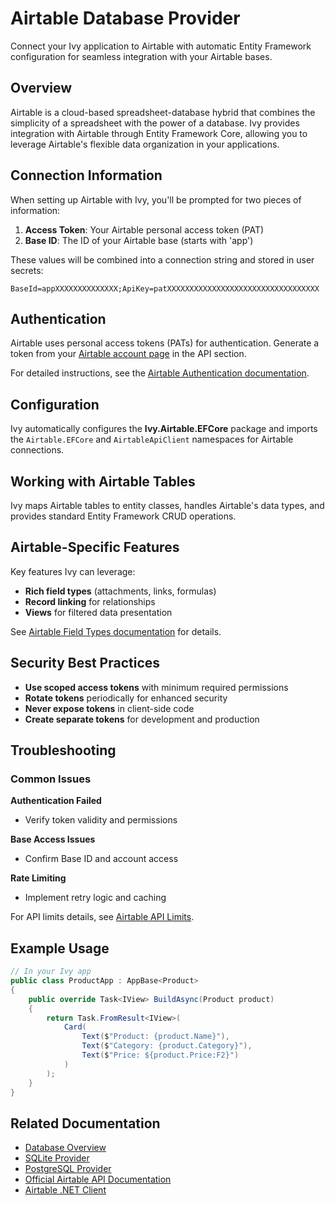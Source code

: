 # Airtable Database Provider

<Ingress>
Connect your Ivy application to Airtable with automatic Entity Framework configuration for seamless integration with your Airtable bases.
</Ingress>

## Overview

Airtable is a cloud-based spreadsheet-database hybrid that combines the simplicity of a spreadsheet with the power of a database. Ivy provides integration with Airtable through Entity Framework Core, allowing you to leverage Airtable's flexible data organization in your applications.

## Connection Information

When setting up Airtable with Ivy, you'll be prompted for two pieces of information:

1. **Access Token**: Your Airtable personal access token (PAT)
2. **Base ID**: The ID of your Airtable base (starts with 'app')

These values will be combined into a connection string and stored in user secrets:

```text
BaseId=appXXXXXXXXXXXXXX;ApiKey=patXXXXXXXXXXXXXXXXXXXXXXXXXXXXXXXXXX
```

## Authentication

Airtable uses personal access tokens (PATs) for authentication. Generate a token from your [Airtable account page](https://airtable.com/account) in the API section.

For detailed instructions, see the [Airtable Authentication documentation](https://airtable.com/developers/web/api/authenticate).

## Configuration

Ivy automatically configures the **Ivy.Airtable.EFCore** package and imports the `Airtable.EFCore` and `AirtableApiClient` namespaces for Airtable connections.

## Working with Airtable Tables

Ivy maps Airtable tables to entity classes, handles Airtable's data types, and provides standard Entity Framework CRUD operations.

## Airtable-Specific Features

Key features Ivy can leverage:
- **Rich field types** (attachments, links, formulas)
- **Record linking** for relationships
- **Views** for filtered data presentation

See [Airtable Field Types documentation](https://airtable.com/developers/web/api/field-model) for details.

## Security Best Practices

- **Use scoped access tokens** with minimum required permissions
- **Rotate tokens** periodically for enhanced security
- **Never expose tokens** in client-side code
- **Create separate tokens** for development and production

## Troubleshooting

### Common Issues

**Authentication Failed**
- Verify token validity and permissions

**Base Access Issues**
- Confirm Base ID and account access

**Rate Limiting**
- Implement retry logic and caching

For API limits details, see [Airtable API Limits](https://airtable.com/developers/web/api/rate-limits).

## Example Usage

```csharp
// In your Ivy app
public class ProductApp : AppBase<Product>
{
    public override Task<IView> BuildAsync(Product product)
    {
        return Task.FromResult<IView>(
            Card(
                Text($"Product: {product.Name}"),
                Text($"Category: {product.Category}"),
                Text($"Price: ${product.Price:F2}")
            )
        );
    }
}
```

## Related Documentation

- [Database Overview](01_Overview.md)
- [SQLite Provider](SQLite.md)
- [PostgreSQL Provider](PostgreSQL.md)
- [Official Airtable API Documentation](https://airtable.com/developers/web/api/introduction)
- [Airtable .NET Client](https://github.com/ngocnicholas/airtable.net)
